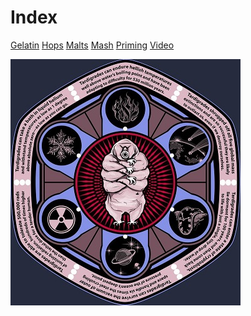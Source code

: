 <!-- TITLE: Tardigrade Beer -->
<!-- SUBTITLE: Moss Piggy!!! -->

# Index

[Gelatin](https://tardigrade.pro/gelatin)
[Hops](https://tardigrade.pro/hops-wheel)
[Malts](https://tardigrade.pro/malts)
[Mash](https://tardigrade.pro/mash-temperature)
[Priming](https://www.brewersfriend.com/beer-priming-calculator/)
[Video](https://tardigrade.pro/videos)

![Tardigrade Front](/uploads/tardigrade-front.jpg "Tardigrade Front")
